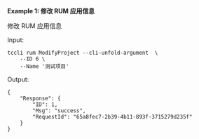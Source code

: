 **Example 1: 修改 RUM 应用信息**

修改 RUM 应用信息

Input: 

```
tccli rum ModifyProject --cli-unfold-argument  \
    --ID 6 \
    --Name '测试项目'
```

Output: 
```
{
    "Response": {
        "ID": 1,
        "Msg": "success",
        "RequestId": "65a8fec7-2b39-4b11-893f-3715279d235f"
    }
}
```

